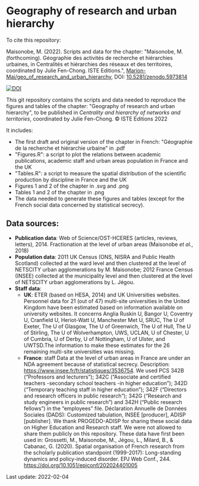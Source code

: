 # Geography of research and urban hierarchy

To cite this repository: 

Maisonobe, M. (2022). Scripts and data for the chapter: "Maisonobe, M. (forthcoming). Géographie des activités de recherche et hiérarchies urbaines, in Centralités et hiérarchies des réseaux et des territoires, coordinated by Julie Fen-Chong. ISTE Editions.", [Marion-Mai/geo_of_research_and_urban_hierarchy](https://github.com/Marion-Mai/geo_of_research_and_urban_hierarchy), DOI: [10.5281/zenodo.5973814](https://doi.org/10.5281/zenodo.5973813)

[![DOI](https://zenodo.org/badge/346072354.svg)](https://zenodo.org/badge/latestdoi/346072354)

This git repository contains the scripts and data needed to reproduce the figures and tables of the chapter:
"Geography of research and urban hierarchy", to be published in _Centrality and hierarchy of networks and territories_, coordinated by Julie Fen-Chong. © ISTE Editions 2022

It includes: 
- The first draft and original version of the chapter in French: "Géographie de la recherche et hiérarchie urbaine" in .pdf
- "Figures.R": a script to plot the relations between academic publications, academic staff and urban areas population in France and the UK
- "Tables.R": a script to measure the spatial distribution of the scientific production by discipline in France and the UK
- Figures 1 and 2 of the chapter in .svg and .png
- Tables 1 and 2 of the chapter in .png
- The data needed to generate these figures and tables (except for the French social data concerned by statistical secrecy).

## Data sources:
- **Publication data**: Web of Science/OST-HCERES (articles, reviews, letters), 2014. Fractionation at the level of urban areas (Maisonobe _et al._, 2018)
- **Population data**: 2011 UK Census (ONS, NISRA and Public Health Scotland) collected at the ward level and then clustered at the level of NETSCITY urban agglomerations by M. Maisonobe; 2012 France Census (INSEE) collected at the municipality level and then clustered at the level of NETSCITY urban agglomerations by L. Jégou.
- **Staff data**: 
    - **UK**: ETER (based on HESA, 2014) and UK Universities websites. Personnel data for 21 (out of 47) multi-site universities in the United Kingdom have been estimated based on information available on university websites. It concerns Anglia Ruskin U, Bangor U, Coventry U, Cranfield U, Heriot-Watt U, Manchester Met U, SRUC, The U of Exeter, The U of Glasgow, The U of Greenwich, The U of Hull, The U of Stirling, The U of Wolverhampton, UWS, UCLAN, U of Chester, U of Cumbria, U of Derby, U of Nottingham, U of Ulster, and UWTSD.The information to make these estimates for the 26 remaining multi-site universities was missing.
    - **France**: staff Data at the level of urban areas in France are under an NDA agreement because of statistical secrecy.
Description: https://www.insee.fr/fr/statistiques/3536754. We used PCS 342B (“Professors and lecturers”); 342C (“Associate and certified teachers -secondary school teachers -in higher education”); 342D (“Temporary teaching staff in higher education”); 342F (“Directors and research officers in public research”); 342G (“Research and study engineers in public research”) and 342H (“Public research fellows”) in the “employees” file. Déclaration Annuelle de Données Sociales (DADS): Customized tabulation, INSEE [producer], ADISP [publisher].
We thank PROGEDO-ADISP for sharing these social data on Higher Education and Research staff. We were not allowed to share them publicly on this repository. 
These data have first been used in: Grossetti, M., Maisonobe, M., Jégou, L., Milard, B., & Cabanac, G. (2020). Spatial organisation of French research from the scholarly publication standpoint (1999-2017): Long-standing dynamics and policy-induced disorder. EPJ Web Conf., 244. https://doi.org/10.1051/epjconf/202024401005

Last update: 2022-02-04
